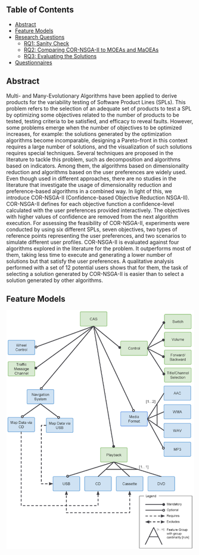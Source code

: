 
## Table of Contents

<ul>
    <li><a href="#abstract">Abstract</a></li>
    <li><a href="#feature-models">Feature Models</a></li>
    <li>
        <a href="#research-questions">Research Questions</a>
      <ul>
        <li><a href="#sub-heading-1">RQ1: Sanity Check</a></li>
        <li><a href="#sub-heading-2">RQ2: Comparing COR-NSGA-II to MOEAs and MaOEAs</a></li>
        <li><a href="#sub-heading-2">RQ3: Evaluating the Solutions</a></li>
      </ul>
    </li>
    <li><a href="#questionnaires">Questionnaires</a></li>
</ul>

## Abstract

Multi- and Many-Evolutionary Algorithms have been applied to derive products for the variability testing of Software Product Lines (SPLs). This problem refers to the selection of an adequate set of products to test a SPL by optimizing some objectives related to the number of products to be tested, testing criteria to be satisfied, and efficacy to reveal faults. However, some problems emerge when the number of objectives to be optimized increases, for example: the solutions generated by the optimization algorithms become incomparable, designing a Pareto-front in this context requires a large number of solutions, and the visualization of such solutions requires special techniques. Several techniques are proposed in the literature to tackle this problem, such as decomposition and algorithms based on indicators. Among them, the algorithms based on dimensionality reduction and algorithms based on the user preferences are widely used. Even though used in different approaches, there are no studies in the literature that investigate the usage of dimensionality reduction and preference-based algorithms in a combined way. In light of this, we introduce COR-NSGA-II (Confidence-based Objective Reduction NSGA-II). COR-NSGA-II defines for each objective function a confidence-level calculated with the user preferences provided interactively. The objectives with higher values of confidence are removed from the next algorithm execution. For assessing the feasibility of COR-NSGA-II, experiments were conducted by using six different SPLs, seven objectives, two types of reference points representing the user preferences, and two scenarios to simulate different user profiles. COR-NSGA-II is evaluated against four algorithms explored in the literature for the problem. It outperforms most of them, taking less time to execute and generating a lower number of solutions but that satisfy the user preferences. A qualitative analysis performed with a set of 12 potential users shows that for them, the task of selecting a solution generated by COR-NSGA-II is easier than to select a solution generated by other algorithms.

## Feature Models

![name-of-you-image](./images/fm-cas.png)